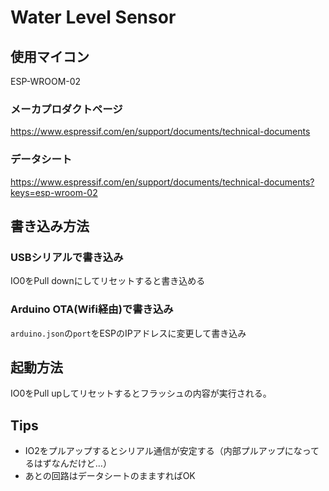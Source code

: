 # Water Level Sensor

## 使用マイコン

ESP-WROOM-02

### メーカプロダクトページ

https://www.espressif.com/en/support/documents/technical-documents

### データシート

https://www.espressif.com/en/support/documents/technical-documents?keys=esp-wroom-02

## 書き込み方法

### USBシリアルで書き込み

IO0をPull downにしてリセットすると書き込める

### Arduino OTA(Wifi経由)で書き込み

`arduino.json`の`port`をESPのIPアドレスに変更して書き込み

## 起動方法

IO0をPull upしてリセットするとフラッシュの内容が実行される。

## Tips

- IO2をプルアップするとシリアル通信が安定する（内部プルアップになってるはずなんだけど…）
- あとの回路はデータシートのまますればOK
